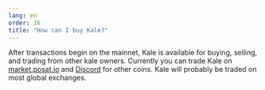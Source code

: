 ```yaml
---
lang: en
order: 16
title: "How can I buy Kale?"
---
```

After transactions begin on the mainnet, Kale is available for buying, selling, and trading from other kale owners. Currently you can trade Kale on [market.posat.io](https://market.posat.io) and [Discord](https://discord.gg/KqJcgrwzAu) for other coins. Kale will probably be traded on most global exchanges.